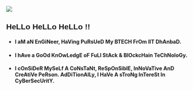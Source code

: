 <img src="https://res.cloudinary.com/dbncp99x2/image/upload/v1718389732/pL17_ponuke.png" />
<h2 style="font-family: 'Comic Sans MS', cursive, sans-serif;">HeLLo HeLLo HeLLo !!</h2>
<ul class="disc">
  <li><h4>I aM aN EnGiNeer, HaVing PuRsUeD My BTECH FrOm IIT DhAnbaD.</h4></li>
  <li><h4>I hAve a GoOd KnOwLedgE oF FuLl StAck & BlOckcHain TeChNoloGy.</h4></li>
  <li><h4>I cOnSiDeR MySeLf A CoNsTaNt, ReSpOnSiblE, InNoVaTive AnD CreAtiVe PeRson. AdDiTionAlLy, I HaVe A sTroNg InTereSt In CyBerSecUritY.</h4></li>
</ul>


<!-- <p align="left"> <img src="https://komarev.com/ghpvc/?username=piyushlunawat&label=Profile%20views&color=0e75b6&style=flat" alt="piyushlunawat" /> </p> -->
<!--
**PiyushLunawat/PiyushLunawat** is a ✨ _special_ ✨ repository because its `README.md` (this file) appears on your GitHub profile.

Here are some ideas to get you started:

- 🔭 I’m currently working on ...
- 🌱 I’m currently learning ...
- 👯 I’m looking to collaborate on ...
- 🤔 I’m looking for help with ...
- 💬 Ask me about ...
- 📫 How to reach me: ...
- 😄 Pronouns: ...
- ⚡ Fun fact: ...
-->
